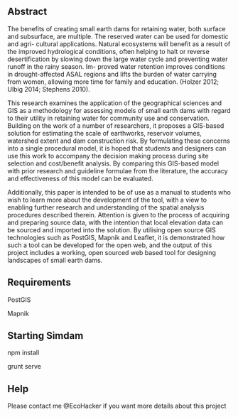 Abstract
--------

The benefits of creating small earth dams for retaining water, both surface and
subsurface, are multiple. The reserved water can be used for domestic and agri-
cultural applications. Natural ecosystems will benefit as a result of the
improved hydrological conditions, often helping to halt or reverse
desertification by slowing down the large water cycle and preventing water
runoff in the rainy season. Im- proved water retention improves conditions in
drought-affected ASAL regions and lifts the burden of water carrying from
women, allowing more time for family and education. (Holzer 2012; Ulbig 2014;
Stephens 2010).

This research examines the application of the geographical sciences and GIS as
a methodology for assessing models of small earth dams with regard to their
utility in retaining water for community use and conservation. Building on the
work of a number of researchers, it proposes a GIS-based solution for
estimating the scale of earthworks, reservoir volumes, watershed extent and dam
construction risk. By formulating these concerns into a single procedural
model, it is hoped that students and designers can use this work to accompany
the decision making process during site selection and cost/benefit analysis. By
comparing this GIS-based model with prior research and guideline formulae from
the literature, the accuracy and effectiveness of this model can be evaluated.

Additionally, this paper is intended to be of use as a manual to students who
wish to learn more about the development of the tool, with a view to enabling
further research and understanding of the spatial analysis procedures described
therein. Attention is given to the process of acquiring and preparing source
data, with the intention that local elevation data can be sourced and imported
into the solution. By utilising open source GIS technologies such as PostGIS,
Mapnik and Leaflet, it is demonstrated how such a tool can be developed for the
open web, and the output of this project includes a working, open sourced web
based tool for designing landscapes of small earth dams.


Requirements
------------

PostGIS

Mapnik


Starting Simdam
---------------

npm install

grunt serve


Help
----

Please contact me @EcoHacker if you want more details about this project



